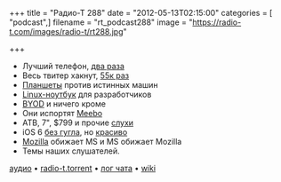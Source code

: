 +++
title = "Радио-Т 288"
date = "2012-05-13T02:15:00"
categories = [ "podcast",]
filename = "rt_podcast288"
image = "https://radio-t.com/images/radio-t/rt288.jpg"

+++

- Лучший телефон, [два раза](http://www.wired.com/gadgetlab/2012/05/iphone-4s-and-lumia-900/)
- Весь твитер хакнут, [55к раз](http://news.cnet.com/8301-1009_3-57430475-83/thousands-of-twitter-passwords-exposed/)
- [Планшеты](http://www.readwriteweb.com/mobile/2012/05/tablets-want-to-kill-your-laptop.php) против истинных машин
- [Linux-ноутбук](http://habrahabr.ru/post/143511/) для разработчиков
- [BYOD](http://www.cultofmac.com/166571/vmware-makes-byod-mandatory-for-employees/) и ничего кроме
- Они испортят [Meebo](http://allthingsd.com/20120511/sources-google-is-close-to-buying-meebo/)
- АТВ, 7", $799 и прочие [слухи](http://www.cultofmac.com/166481/foxconn-chief-reveals-preparations-are-now-underway-for-apples-hdtv/)
- iOS 6 [без гугла](http://gizmodo.com/5909508/report-apple-is-dropping-google-maps-from-ios-6), но [красиво](http://allthingsd.com/20120511/apples-coming-map-app-will-blow-your-head-off/)
- [Mozilla](http://blogs.computerworld.com/20159/mozillas_hypocrisy_its_ok_for_apple_to_block_firefox_but_wrong_when_microsoft_does_it) обижает MS и MS обижает Mozilla
- Темы наших слушателей.

[аудио](http://cdn.radio-t.com/rt_podcast288.mp3) • [radio-t.torrent](http://cdn.radio-t.com/torrents/rt_podcast288.mp3.torrent) • [лог чата](http://chat.radio-t.com/logs/radio-t-288.html) • [wiki](http://wiki.radio-t.com/%D0%92%D1%8B%D0%BF%D1%83%D1%81%D0%BA_288)<audio src="http://cdn.radio-t.com/rt_podcast288.mp3" preload="none"></audio>
